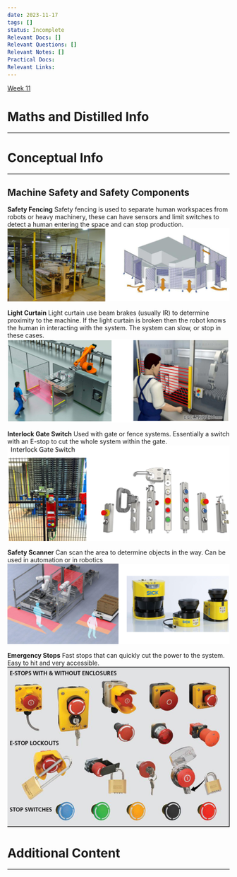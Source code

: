 ```yaml
---
date: 2023-11-17
tags: []
status: Incomplete
Relevant Docs: []
Relevant Questions: []
Relevant Notes: []
Practical Docs: 
Relevant Links:
---
```

[Week 11](Attachments/Robotic_and_Automation-Week%2011.pdf)
# Maths and Distilled Info
---




# Conceptual Info
---

## Machine Safety and Safety Components

**Safety Fencing**
Safety fencing is used to separate human workspaces from robots or heavy machinery, these can have sensors and limit switches to detect a human entering the space and can stop production.
![](Attachments/Pasted%20image%2020231119143850.png)

**Light Curtain**
Light curtain use beam brakes (usually IR) to determine proximity to the machine. If the light curtain is broken then the robot knows the human in interacting with the system. The system can slow, or stop in these cases.
![](Attachments/Pasted%20image%2020231119144002.png)

**Interlock Gate Switch**
Used with gate or fence systems. Essentially a switch with an E-stop to cut the whole system within the gate.
![](Attachments/Pasted%20image%2020231119144333.png)

**Safety Scanner**
Can scan the area to determine objects in the way. Can be used in automation or in robotics
![](Attachments/Pasted%20image%2020231119144534.png)

**Emergency Stops**
Fast stops that can quickly cut the power to the system. Easy to hit and very accessible.
![](Attachments/Pasted%20image%2020231119144756.png)



# Additional Content
---
